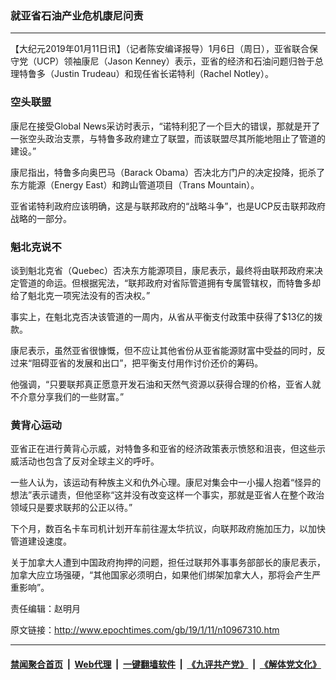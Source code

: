 ### 就亚省石油产业危机康尼问责
------------------------

<p>
 【大纪元2019年01月11日讯】（记者陈安编译报导）1月6日（周日），亚省联合保守党（UCP）领袖康尼（Jason Kenney）表示，亚省的经济和石油问题归咎于总理特鲁多（Justin Trudeau）和现任省长诺特利（Rachel Notley）。
</p>
<h3>
 空头联盟
</h3>
<p>
 康尼在接受Global News采访时表示，“诺特利犯了一个巨大的错误，那就是开了一张空头政治支票，与特鲁多政府建立了联盟，而该联盟尽其所能地阻止了管道的建设。”
</p>
<p>
 康尼指出，特鲁多向奥巴马（Barack Obama）否决北方门户的决定投降，扼杀了东方能源（Energy East）和跨山管道项目（Trans Mountain）。
</p>
<p>
 亚省诺特利政府应该明确，这是与联邦政府的“战略斗争”，也是UCP反击联邦政府战略的一部分。
</p>
<h3>
 魁北克说不
</h3>
<p>
 谈到魁北克省（Quebec）否决东方能源项目，康尼表示，最终将由联邦政府来决定管道的命运。但根据宪法，“联邦政府对省际管道拥有专属管辖权，而特鲁多却给了魁北克一项宪法没有的否决权。”
</p>
<p>
 事实上，在魁北克否决该管道的一周内，从省从平衡支付政策中获得了$13亿的拨款。
</p>
<p>
 康尼表示，虽然亚省很慷慨，但不应让其他省份从亚省能源财富中受益的同时，反过来“阻碍亚省的发展和出口”，把平衡支付用作讨价还价的筹码。
</p>
<p>
 他强调，“只要联邦真正愿意开发石油和天然气资源以获得合理的价格，亚省人就不介意分享我们的一些财富。”
</p>
<h3>
 黄背心运动
</h3>
<p>
 亚省正在进行黄背心示威，对特鲁多和亚省的经济政策表示愤怒和沮丧，但这些示威活动也包含了反对全球主义的呼吁。
</p>
<p>
 一些人认为，该运动有种族主义和仇外心理。康尼对集会中一小撮人抱着“怪异的想法”表示谴责，但他坚称“这并没有改变这样一个事实，那就是亚省人在整个政治领域只是要求联邦的公正以待。”
</p>
<p>
 下个月，数百名卡车司机计划开车前往渥太华抗议，向联邦政府施加压力，以加快管道建设速度。
</p>
<p>
 关于加拿大人遭到中国政府拘押的问题，担任过联邦外事事务部部长的康尼表示，加拿大应立场强硬，“其他国家必须明白，如果他们绑架加拿大人，那将会产生严重影响”。
</p>
<p>
 责任编辑：赵明月
</p>

原文链接：http://www.epochtimes.com/gb/19/1/11/n10967310.htm


------------------------
#### [禁闻聚合首页](https://github.com/gfw-breaker/banned-news/blob/master/README.md) &nbsp;|&nbsp; [Web代理](https://github.com/gfw-breaker/open-proxy/blob/master/README.md) &nbsp;|&nbsp; [一键翻墙软件](https://github.com/gfw-breaker/nogfw/blob/master/README.md) &nbsp;|&nbsp; [《九评共产党》](https://github.com/gfw-breaker/9ping.md/blob/master/README.md#九评之一评共产党是什么) &nbsp;|&nbsp; [《解体党文化》](https://github.com/gfw-breaker/jtdwh.md/blob/master/README.md#绪论)